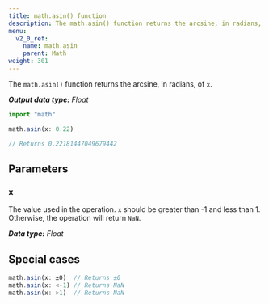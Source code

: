 ```yaml
---
title: math.asin() function
description: The math.asin() function returns the arcsine, in radians, of `x`.
menu:
  v2_0_ref:
    name: math.asin
    parent: Math
weight: 301
---
```


The `math.asin()` function returns the arcsine, in radians, of `x`.

_**Output data type:** Float_

```js
import "math"

math.asin(x: 0.22)

// Returns 0.22181447049679442
```

## Parameters

### x
The value used in the operation.
`x` should be greater than -1 and less than 1.
Otherwise, the operation will return `NaN`.

_**Data type:** Float_

## Special cases
```js
math.asin(x: ±0)  // Returns ±0
math.asin(x: <-1) // Returns NaN
math.asin(x: >1)  // Returns NaN
```
